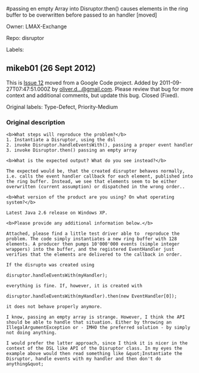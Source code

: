 #passing en empty Array into Disruptor.then() causes elements in the ring buffer to be overwritten before passed to an handler [moved]

Owner: LMAX-Exchange

Repo: disruptor

Labels: 

## mikeb01 (26 Sept 2012)

This is [Issue 12](http://code.google.com/p/disruptor/issues/detail?id=12) moved from a Google Code project.
Added by 2011-09-27T07:47:51.000Z by [oliver.d...@gmail.com](http://code.google.com/u/106552207964548886986/).
Please review that bug for more context and additional comments, but update this bug.
 Closed (Fixed).

Original labels: Type-Defect, Priority-Medium
### Original description

```
<b>What steps will reproduce the problem?</b>
1. Instantiate a Disruptor, using the dsl 
2. invoke Disruptor.handleEventsWith(), passing a proper event handler
3. invoke Disruptor.then() passing an empty array

<b>What is the expected output? What do you see instead?</b>

The expected would be, that the created disrupter behaves normally, i.e. calls the event handler callback for each element, published into the ring buffer. Instead, we see that elements seem to be either overwritten (current assumption) or dispatched in the wrong order..

<b>What version of the product are you using? On what operating system?</b>

Latest Java 2.6 release on Windows XP.

<b>Please provide any additional information below.</b>

Attached, please find a little test driver able to  reproduce the problem. The code simply instantiates a new ring buffer with 128 elements. A producer then pumps 10'000'000 events (simple integer wrappers) into the buffer, and the registered EventHandler just verifies that the elements are delivered to the callback in order.

If the disrupto was created using 

disruptor.handleEventsWith(myHandler);

everything is fine. If, however, it is created with 

disruptor.handleEventsWith(myHandler).then(new EventHandler[0]);

it does not behave properly anymore.

I know, passing an empty array is strange. However, I think the API should be able to handle that situation. Either by throwing an IllegalArgumentException or - IMHO the preferred solution - by simply not doing anything. 

I would prefer the latter approach, since I think it is nicer in the context of the DSL like API of the Disruptor class. In my eyes the example above would then read something like &quot;Instantiate the Disruptor, handle events with my handler and then don't do anything&quot;
```


